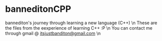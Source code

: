 # banneditonCPP
bannediton's journey through learning a new language (C++) \n
These are the files from the eexperience of learning C++ :P \n
You can contact me through gmail @ itsjustbanditon@gmail.com \n
